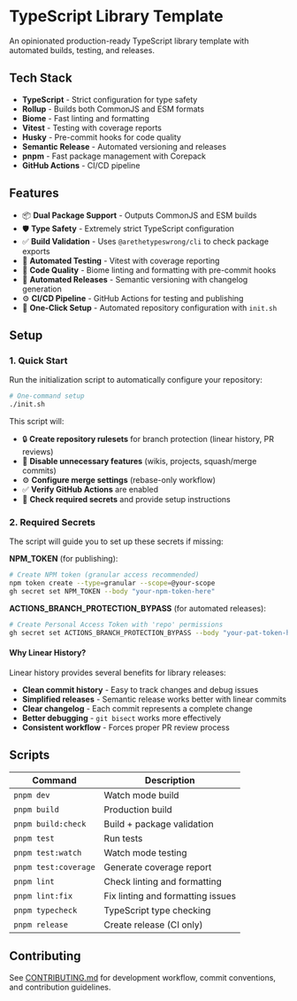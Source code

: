 # TypeScript Library Template

An opinionated production-ready TypeScript library template with automated builds, testing, and releases.

## Tech Stack

- **TypeScript** - Strict configuration for type safety
- **Rollup** - Builds both CommonJS and ESM formats
- **Biome** - Fast linting and formatting
- **Vitest** - Testing with coverage reports
- **Husky** - Pre-commit hooks for code quality
- **Semantic Release** - Automated versioning and releases
- **pnpm** - Fast package management with Corepack
- **GitHub Actions** - CI/CD pipeline

## Features

- 📦 **Dual Package Support** - Outputs CommonJS and ESM builds
- 🛡️ **Type Safety** - Extremely strict TypeScript configuration
- ✅ **Build Validation** - Uses `@arethetypeswrong/cli` to check package exports
- 🧪 **Automated Testing** - Vitest with coverage reporting
- 🎨 **Code Quality** - Biome linting and formatting with pre-commit hooks
- 🚀 **Automated Releases** - Semantic versioning with changelog generation
- ⚙️ **CI/CD Pipeline** - GitHub Actions for testing and publishing
- 🔧 **One-Click Setup** - Automated repository configuration with `init.sh`

## Setup

### 1. Quick Start

Run the initialization script to automatically configure your repository:

```bash
# One-command setup
./init.sh
```

This script will:
- 🔒 **Create repository rulesets** for branch protection (linear history, PR reviews)
- 🚫 **Disable unnecessary features** (wikis, projects, squash/merge commits)
- ⚙️ **Configure merge settings** (rebase-only workflow)
- ✅ **Verify GitHub Actions** are enabled
- 🔑 **Check required secrets** and provide setup instructions

### 2. Required Secrets

The script will guide you to set up these secrets if missing:

**NPM_TOKEN** (for publishing):
```bash
# Create NPM token (granular access recommended)
npm token create --type=granular --scope=@your-scope
gh secret set NPM_TOKEN --body "your-npm-token-here"
```

**ACTIONS_BRANCH_PROTECTION_BYPASS** (for automated releases):
```bash
# Create Personal Access Token with 'repo' permissions
gh secret set ACTIONS_BRANCH_PROTECTION_BYPASS --body "your-pat-token-here"
```

#### Why Linear History?

Linear history provides several benefits for library releases:

- **Clean commit history** - Easy to track changes and debug issues
- **Simplified releases** - Semantic release works better with linear commits
- **Clear changelog** - Each commit represents a complete change
- **Better debugging** - `git bisect` works more effectively
- **Consistent workflow** - Forces proper PR review process

## Scripts

| Command | Description |
|---------|-------------|
| `pnpm dev` | Watch mode build |
| `pnpm build` | Production build |
| `pnpm build:check` | Build + package validation |
| `pnpm test` | Run tests |
| `pnpm test:watch` | Watch mode testing |
| `pnpm test:coverage` | Generate coverage report |
| `pnpm lint` | Check linting and formatting |
| `pnpm lint:fix` | Fix linting and formatting issues |
| `pnpm typecheck` | TypeScript type checking |
| `pnpm release` | Create release (CI only) |

## Contributing

See [CONTRIBUTING.md](CONTRIBUTING.md) for development workflow, commit conventions, and contribution guidelines.